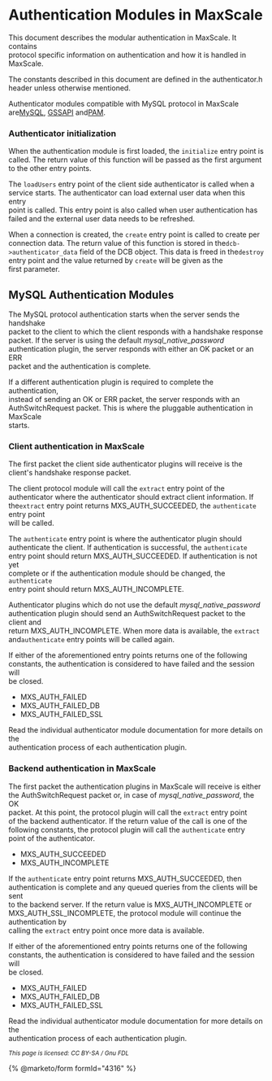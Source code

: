 # Authentication Modules in MaxScale

This document describes the modular authentication in MaxScale. It contains\
protocol specific information on authentication and how it is handled in\
MaxScale.

The constants described in this document are defined in the authenticator.h\
header unless otherwise mentioned.

Authenticator modules compatible with MySQL protocol in MaxScale are[MySQL](mariadb-maxscale-22-mysql-authenticator.md), [GSSAPI](mariadb-maxscale-22-gssapi-client-authenticator.md) and[PAM](../../mariadb-maxscale-21-06/).

### Authenticator initialization

When the authentication module is first loaded, the `initialize` entry point is\
called. The return value of this function will be passed as the first argument\
to the other entry points.

The `loadUsers` entry point of the client side authenticator is called when a\
service starts. The authenticator can load external user data when this entry\
point is called. This entry point is also called when user authentication has\
failed and the external user data needs to be refreshed.

When a connection is created, the `create` entry point is called to create per\
connection data. The return value of this function is stored in the`dcb->authenticator_data` field of the DCB object. This data is freed in the`destroy` entry point and the value returned by `create` will be given as the\
first parameter.

## MySQL Authentication Modules

The MySQL protocol authentication starts when the server sends the handshake\
packet to the client to which the client responds with a handshake response\
packet. If the server is using the default _mysql\_native\_password_\
authentication plugin, the server responds with either an OK packet or an ERR\
packet and the authentication is complete.

If a different authentication plugin is required to complete the authentication,\
instead of sending an OK or ERR packet, the server responds with an\
AuthSwitchRequest packet. This is where the pluggable authentication in MaxScale\
starts.

### Client authentication in MaxScale

The first packet the client side authenticator plugins will receive is the\
client's handshake response packet.

The client protocol module will call the `extract` entry point of the\
authenticator where the authenticator should extract client information. If the`extract` entry point returns MXS\_AUTH\_SUCCEEDED, the `authenticate` entry point\
will be called.

The `authenticate` entry point is where the authenticator plugin should\
authenticate the client. If authentication is successful, the `authenticate`\
entry point should return MXS\_AUTH\_SUCCEEDED. If authentication is not yet\
complete or if the authentication module should be changed, the `authenticate`\
entry point should return MXS\_AUTH\_INCOMPLETE.

Authenticator plugins which do not use the default _mysql\_native\_password_\
authentication plugin should send an AuthSwitchRequest packet to the client and\
return MXS\_AUTH\_INCOMPLETE. When more data is available, the `extract` and`authenticate` entry points will be called again.

If either of the aforementioned entry points returns one of the following\
constants, the authentication is considered to have failed and the session will\
be closed.

* MXS\_AUTH\_FAILED
* MXS\_AUTH\_FAILED\_DB
* MXS\_AUTH\_FAILED\_SSL

Read the individual authenticator module documentation for more details on the\
authentication process of each authentication plugin.

### Backend authentication in MaxScale

The first packet the authentication plugins in MaxScale will receive is either\
the AuthSwitchRequest packet or, in case of _mysql\_native\_password_, the OK\
packet. At this point, the protocol plugin will call the `extract` entry point\
of the backend authenticator. If the return value of the call is one of the\
following constants, the protocol plugin will call the `authenticate` entry\
point of the authenticator.

* MXS\_AUTH\_SUCCEEDED
* MXS\_AUTH\_INCOMPLETE

If the `authenticate` entry point returns MXS\_AUTH\_SUCCEEDED, then\
authentication is complete and any queued queries from the clients will be sent\
to the backend server. If the return value is MXS\_AUTH\_INCOMPLETE or\
MXS\_AUTH\_SSL\_INCOMPLETE, the protocol module will continue the authentication by\
calling the `extract` entry point once more data is available.

If either of the aforementioned entry points returns one of the following\
constants, the authentication is considered to have failed and the session will\
be closed.

* MXS\_AUTH\_FAILED
* MXS\_AUTH\_FAILED\_DB
* MXS\_AUTH\_FAILED\_SSL

Read the individual authenticator module documentation for more details on the\
authentication process of each authentication plugin.

<sub>_This page is licensed: CC BY-SA / Gnu FDL_</sub>

{% @marketo/form formId="4316" %}
